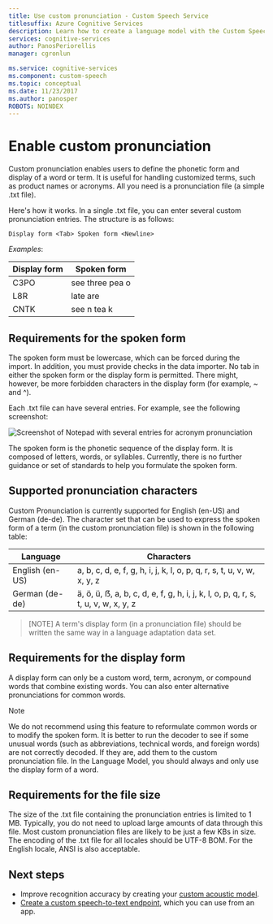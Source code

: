 ```yaml
---
title: Use custom pronunciation - Custom Speech Service
titlesuffix: Azure Cognitive Services
description: Learn how to create a language model with the Custom Speech Service.
services: cognitive-services
author: PanosPeriorellis
manager: cgronlun

ms.service: cognitive-services
ms.component: custom-speech
ms.topic: conceptual
ms.date: 11/23/2017
ms.author: panosper
ROBOTS: NOINDEX
---
```


# Enable custom pronunciation
Custom pronunciation enables users to define the phonetic form and display of a word or term. It is useful for handling customized terms, such as product names or acronyms. All you need is a pronunciation file (a simple .txt file).

Here's how it works. In a single .txt file, you can enter several custom pronunciation entries. The structure is as follows:

```
Display form <Tab> Spoken form <Newline>
```

*Examples*:

| Display form | Spoken form |
|----------|-------|
| C3PO | see three pea o |
| L8R | late are |
| CNTK | see n tea k|

## Requirements for the spoken form
The spoken form must be lowercase, which can be forced during the import. In addition, you must provide checks in the data importer. No tab in either the spoken form or the display form is permitted. There might, however, be more forbidden characters in the display form (for example, ~ and ^).

Each .txt file can have several entries. For example, see the following screenshot:

![Screenshot of Notepad with several entries for acronym pronunciation](../../../media/cognitive-services/custom-speech-service/custom-speech-pronunciation-file.png)

The spoken form is the phonetic sequence of the display form. It is composed of letters, words, or syllables. Currently, there is no further guidance or set of standards to help you formulate the spoken form. 

## Supported pronunciation characters
Custom Pronunciation is currently supported for English (en-US) and German (de-de). The character set that can be used to express the spoken form of a term (in the custom pronunciation file) is shown in the following table: 

| Language | Characters |
|----------	|----------|
| English (en-US) | a, b, c, d, e, f, g, h, i, j, k, l, o, p, q, r, s, t, u, v, w, x, y, z |
| German (de-de) | ä, ö, ü, ẞ, a, b, c, d, e, f, g, h, i, j, k, l, o, p, q, r, s, t, u, v, w, x, y, z |

>[NOTE]
A term's display form (in a pronunciation file) should be written the same way in a language adaptation data set.

## Requirements for the display form
A display form can only be a custom word, term, acronym, or compound words that combine existing words. You can also enter alternative pronunciations for common words. 

>[!NOTE]
We do not recommend using this feature to reformulate common words or to modify the spoken form. It is better to run the decoder to see if some unusual words (such as abbreviations, technical words, and foreign words) are not correctly decoded. If they are, add them to the custom pronunciation file. In the Language Model, you should always and only use the display form of a word. 

## Requirements for the file size
The size of the .txt file containing the pronunciation entries is limited to 1 MB. Typically, you do not need to upload large amounts of data through this file. Most custom pronunciation files are likely to be just a few KBs in size. The encoding of the .txt file for all locales should be UTF-8 BOM. For the English locale, ANSI is also acceptable.

## Next steps
* Improve recognition accuracy by creating your [custom acoustic model](cognitive-services-custom-speech-create-acoustic-model.md).
* [Create a custom speech-to-text endpoint](cognitive-services-custom-speech-create-endpoint.md), which you can use from an app.
